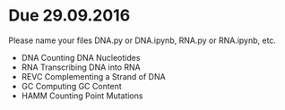 # Due 29.09.2016

Please name your files DNA.py or DNA.ipynb, RNA.py or RNA.ipynb, etc.

- DNA	Counting DNA Nucleotides
- RNA	Transcribing DNA into RNA
- REVC	Complementing a Strand of DNA
- GC	Computing GC Content
- HAMM	Counting Point Mutations
